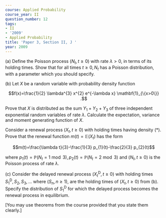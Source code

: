 ```yaml
---
course: Applied Probability
course_year: II
question_number: 12
tags:
- II
- '2009'
- Applied Probability
title: 'Paper 3, Section II, J '
year: 2009
---
```




(a) Define the Poisson process $\left(N_{t}, t \geqslant 0\right)$ with rate $\lambda>0$, in terms of its holding times. Show that for all times $t \geqslant 0, N_{t}$ has a Poisson distribution, with a parameter which you should specify.

(b) Let $X$ be a random variable with probability density function

$$f(x)=\frac{1}{2} \lambda^{3} x^{2} e^{-\lambda x} \mathbf{1}_{\{x>0\}} .$$

Prove that $X$ is distributed as the sum $Y_{1}+Y_{2}+Y_{3}$ of three independent exponential random variables of rate $\lambda$. Calculate the expectation, variance and moment generating function of $X$.

Consider a renewal process $\left(X_{t}, t \geqslant 0\right)$ with holding times having density $(*)$. Prove that the renewal function $m(t)=\mathbb{E}\left(X_{t}\right)$ has the form

$$m(t)=\frac{\lambda t}{3}-\frac{1}{3} p_{1}(t)-\frac{2}{3} p_{2}(t)$$

where $p_{1}(t)=\mathbb{P}\left(N_{t}=1 \bmod 3\right), p_{2}(t)=\mathbb{P}\left(N_{t}=2 \bmod 3\right)$ and $\left(N_{t}, t \geqslant 0\right)$ is the Poisson process of rate $\lambda$.

(c) Consider the delayed renewal process $\left(X_{t}^{\mathrm{D}}, t \geqslant 0\right)$ with holding times $S_{1}^{\mathrm{D}}, S_{2}, S_{3}, \ldots$ where $\left(S_{n}, n \geqslant 1\right)$, are the holding times of $\left(X_{t}, t \geqslant 0\right)$ from (b). Specify the distribution of $S_{1}^{\mathrm{D}}$ for which the delayed process becomes the renewal process in equilibrium.

[You may use theorems from the course provided that you state them clearly.]
